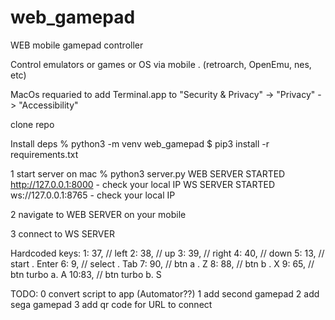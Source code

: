 # web_gamepad
WEB mobile gamepad controller 

Control emulators or games or OS via mobile .
(retroarch, OpenEmu, nes, etc)

MacOs requaried to add Terminal.app to "Security & Privacy" -> "Privacy" -> "Accessibility"

clone repo

Install deps
% python3 -m venv web_gamepad
$ pip3 install -r requirements.txt


1 start server on mac
% python3 server.py
WEB SERVER STARTED
 http://127.0.0.1:8000    - check your local IP
WS SERVER STARTED
 ws://127.0.0.1:8765      - check your local IP


 2 navigate to WEB SERVER on your mobile

 3 connect to WS SERVER 


Hardcoded keys:
  1: 37, // left
  2: 38, // up
  3: 39, // right
  4: 40, // down
  5: 13, // start . Enter
  6: 9, // select . Tab
  7: 90, // btn a  . Z
  8: 88, // btn b  . X
  9: 65, // btn turbo a. A 
  10:83, // btn turbo b. S


TODO:
0 convert script to app (Automator??)
1 add second gamepad
2 add sega gamepad
3 add qr code for URL to connect